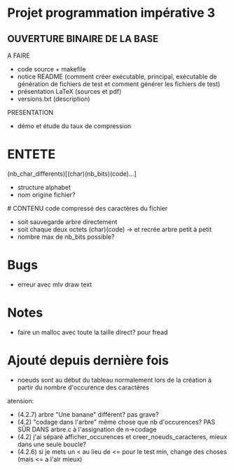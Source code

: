 # Projet programmation impérative 3
## OUVERTURE BINAIRE DE LA BASE

A FAIRE
- code source + makefile
- notice README (comment créer exécutable, principal, exécutable de génération de fichiers de test et comment générer les fichiers de test)
- présentation LaTeX (sources et pdf)
- versions.txt (description)

PRESENTATION
- démo et étude du taux de compression

# ENTETE
(nb_char_differents)[(char)(nb_bits)(code)...]
- structure alphabet
- nom origine fichier?

# CONTENU
code compressé des caractères du fichier

- soit sauvegarde arbre directement
- soit chaque deux octets (char)(code)
	-> et recrée arbre petit à petit
- nombre max de nb_bits possible?

# Bugs
- erreur avec mlv draw text

# Notes

- faire un malloc avec toute la taille direct? pour fread

# Ajouté depuis dernière fois

- noeuds sont au début du tableau normalement lors de la création à partir du nombre d'occurence des caractères

atension:
- (4.2.7) arbre "Une banane" différent? pas grave?
- (4.2) "codage dans l'arbre" même chose que nb d'occurences? PAS SÛR DANS arbre.c à l'assignation de n->codage
- (4.2) j'ai séparé afficher_occurences et creer_noeuds_caracteres, mieux dans une seule boucle?
- (4.2.6) si je mets un < au lieu de <= pour le test min, change des choses (mais <= a l'air mieux)
